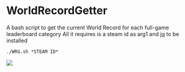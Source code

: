 # WorldRecordGetter
A bash script to get the current World Record for each full-game leaderboard category
All it requires is a steam id as arg1 and [jq](http://manpages.ubuntu.com/manpages/trusty/man1/jq.1.html) to be installed


`./WRG.sh *STEAM ID*`

![](https://raw.githubusercontent.com/crysal/crysal.github.io/master/images/issalive2.gif)
